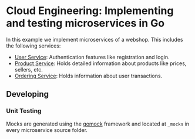# Cloud Engineering: Implementing and testing microservices in Go
In this example we implement microservices of a webshop. This includes
the following services:

* [User Service](src/user-service/): Authentication features like registration and login.
* [Product Service](src/product-service/): Holds detailed information about products like prices, sellers, etc.
* [Ordering Service](src/ordering-service/): Holds information about user transactions.

## Developing

### Unit Testing
Mocks are generated using the [gomock](https://github.com/uber-go/mock)
framework and located at `_mocks` in every microservice source folder.
